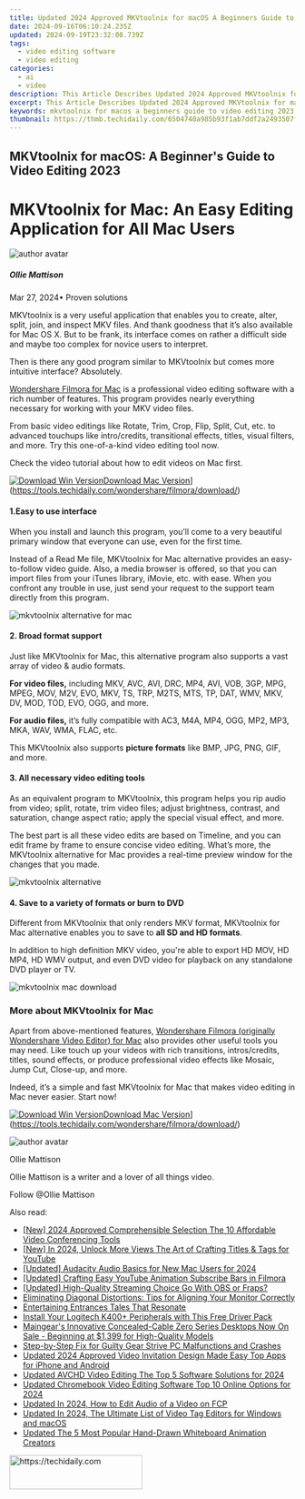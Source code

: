 ```yaml
---
title: Updated 2024 Approved MKVtoolnix for macOS A Beginners Guide to Video Editing 2023
date: 2024-09-16T06:10:24.235Z
updated: 2024-09-19T23:32:08.739Z
tags: 
  - video editing software
  - video editing
categories: 
  - ai
  - video
description: This Article Describes Updated 2024 Approved MKVtoolnix for macOS A Beginners Guide to Video Editing 2023
excerpt: This Article Describes Updated 2024 Approved MKVtoolnix for macOS A Beginners Guide to Video Editing 2023
keywords: mkvtoolnix for macos a beginners guide to video editing 2023,mkvtoolnix for macos a beginners guide to video editing,wax video editor a beginners guide to editing like a pro,avi file cutting made simple a beginners guide to video editing updated 2023,the best mac video editing tools for beginners a comprehensive guide,easy video editing for mac users a guide to mkvtoolnix,free video editing apps for beginners a 2024 review
thumbnail: https://thmb.techidaily.com/6504740a985b93f1ab7ddf2a2493507fc4e1a65d7f00706449676a59eeb923d9.jpg
---
```


## MKVtoolnix for macOS: A Beginner's Guide to Video Editing 2023

# MKVtoolnix for Mac: An Easy Editing Application for All Mac Users

![author avatar](https://images.wondershare.com/filmora/article-images/ollie-mattison.jpg)

##### Ollie Mattison

 Mar 27, 2024• Proven solutions

MKVtoolnix is a very useful application that enables you to create, alter, split, join, and inspect MKV files. And thank goodness that it’s also available for Mac OS X. But to be frank, its interface comes on rather a difficult side and maybe too complex for novice users to interpret.

Then is there any good program similar to MKVtoolnix but comes more intuitive interface? Absolutely.

[Wondershare Filmora for Mac](https://tools.techidaily.com/wondershare/filmora/download/) is a professional video editing software with a rich number of features. This program provides nearly everything necessary for working with your MKV video files.

From basic video editings like Rotate, Trim, Crop, Flip, Split, Cut, etc. to advanced touchups like intro/credits, transitional effects, titles, visual filters, and more. Try this one-of-a-kind video editing tool now.

Check the video tutorial about how to edit videos on Mac first.

[![Download Win Version](https://images.wondershare.com/filmora/guide/download-btn-win.jpg)](https://tools.techidaily.com/wondershare/filmora/download/)[Download Mac Version](https://images.wondershare.com/filmora/guide/download-btn-mac.jpg)](https://tools.techidaily.com/wondershare/filmora/download/)

#### 1.Easy to use interface

When you install and launch this program, you’ll come to a very beautiful primary window that everyone can use, even for the first time.

Instead of a Read Me file, MKVtoolnix for Mac alternative provides an easy-to-follow video guide. Also, a media browser is offered, so that you can import files from your iTunes library, iMovie, etc. with ease. When you confront any trouble in use, just send your request to the support team directly from this program.

![mkvtoolnix alternative for mac](https://images.wondershare.com/guide/images/mac-vivideo/mac-vivideo-add-files.jpg)

#### 2\. Broad format support

Just like MKVtoolnix for Mac, this alternative program also supports a vast array of video & audio formats.

**For video files,** including MKV, AVC, AVI, DRC, MP4, AVI, VOB, 3GP, MPG, MPEG, MOV, M2V, EVO, MKV, TS, TRP, M2TS, MTS, TP, DAT, WMV, MKV, DV, MOD, TOD, EVO, OGG, and more.

**For audio files,** it’s fully compatible with AC3, M4A, MP4, OGG, MP2, MP3, MKA, WAV, WMA, FLAC, etc.

This MKVtoolnix also supports **picture formats** like BMP, JPG, PNG, GIF, and more.

#### 3\. All necessary video editing tools

As an equivalent program to MKVtoolnix, this program helps you rip audio from video; split, rotate, trim video files; adjust brightness, contrast, and saturation, change aspect ratio; apply the special visual effect, and more.

The best part is all these video edits are based on Timeline, and you can edit frame by frame to ensure concise video editing. What’s more, the MKVtoolnix alternative for Mac provides a real-time preview window for the changes that you made.

![mkvtoolnix alternative](https://images.wondershare.com/guide/images/mac-vivideo/mac-vivideo-enhance-videos.jpg)

#### 4\. Save to a variety of formats or burn to DVD

Different from MKVtoolnix that only renders MKV format, MKVtoolnix for Mac alternative enables you to save to **all SD and HD formats**.

In addition to high definition MKV video, you're able to export HD MOV, HD MP4, HD WMV output, and even DVD video for playback on any standalone DVD player or TV.

![mkvtoolnix mac download](https://images.wondershare.com/guide/images/mac-vivideo/mac-vivideo-output.jpg)

###

### More about MKVtoolnix for Mac

Apart from above-mentioned features, [Wondershare Filmora (originally Wondershare Video Editor) for Mac](https://tools.techidaily.com/wondershare/filmora/download/) also provides other useful tools you may need. Like touch up your videos with rich transitions, intros/credits, titles, sound effects, or produce professional video effects like Mosaic, Jump Cut, Close-up, and more.

Indeed, it’s a simple and fast MKVtoolnix for Mac that makes video editing in Mac never easier. Start now!

[![Download Win Version](https://images.wondershare.com/filmora/guide/download-btn-win.jpg)](https://tools.techidaily.com/wondershare/filmora/download/)[Download Mac Version](https://images.wondershare.com/filmora/guide/download-btn-mac.jpg)](https://tools.techidaily.com/wondershare/filmora/download/)

![author avatar](https://images.wondershare.com/filmora/article-images/ollie-mattison.jpg)

Ollie Mattison

Ollie Mattison is a writer and a lover of all things video.

Follow @Ollie Mattison

<ins class="adsbygoogle"
      style="display:block"
      data-ad-client="ca-pub-7571918770474297"
      data-ad-slot="8358498916"
      data-ad-format="auto"
      data-full-width-responsive="true"></ins>

<span class="atpl-alsoreadstyle">Also read:</span>
<div><ul>
<li><a href="https://remote-screen-capture.techidaily.com/new-2024-approved-comprehensible-selection-the-10-affordable-video-conferencing-tools/"><u>[New] 2024 Approved Comprehensible Selection The 10 Affordable Video Conferencing Tools</u></a></li>
<li><a href="https://youtube-blog.techidaily.com/n-2024-unlock-more-views-the-art-of-crafting-titles-and-tags-for-youtube/"><u>[New] In 2024, Unlock More Views The Art of Crafting Titles & Tags for YouTube</u></a></li>
<li><a href="https://on-screen-recording.techidaily.com/updated-audacity-audio-basics-for-new-mac-users-for-2024/"><u>[Updated] Audacity Audio Basics for New Mac Users for 2024</u></a></li>
<li><a href="https://youtube-video-recordings.techidaily.com/updated-crafting-easy-youtube-animation-subscribe-bars-in-filmora/"><u>[Updated] Crafting Easy YouTube Animation Subscribe Bars in Filmora</u></a></li>
<li><a href="https://screen-mirroring-recording.techidaily.com/updated-high-quality-streaming-choice-go-with-obs-or-fraps/"><u>[Updated] High-Quality Streaming Choice Go With OBS or Fraps?</u></a></li>
<li><a href="https://tech-recovery.techidaily.com/eliminating-diagonal-distortions-tips-for-aligning-your-monitor-correctly/"><u>Eliminating Diagonal Distortions: Tips for Aligning Your Monitor Correctly</u></a></li>
<li><a href="https://fox-http.techidaily.com/entertaining-entrances-tales-that-resonate/"><u>Entertaining Entrances Tales That Resonate</u></a></li>
<li><a href="https://hardware-updates.techidaily.com/1722959696054-install-your-logitech-k400plus-peripherals-with-this-free-driver-pack/"><u>Install Your Logitech K400+ Peripherals with This Free Driver Pack</u></a></li>
<li><a href="https://ai-video-apps.techidaily.com/maingears-innovative-concealed-cable-zero-series-desktops-now-on-sale-beginning-at-1399-for-high-quality-models/"><u>Maingear's Innovative Concealed-Cable Zero Series Desktops Now On Sale - Beginning at $1,399 for High-Quality Models</u></a></li>
<li><a href="https://win-blog.techidaily.com/step-by-step-fix-for-guilty-gear-strive-pc-malfunctions-and-crashes/"><u>Step-by-Step Fix for Guilty Gear Strive PC Malfunctions and Crashes</u></a></li>
<li><a href="https://ai-video-apps.techidaily.com/updated-2024-approved-video-invitation-design-made-easy-top-apps-for-iphone-and-android/"><u>Updated 2024 Approved Video Invitation Design Made Easy Top Apps for iPhone and Android</u></a></li>
<li><a href="https://ai-video-apps.techidaily.com/updated-avchd-video-editing-the-top-5-software-solutions-for-2024/"><u>Updated AVCHD Video Editing The Top 5 Software Solutions for 2024</u></a></li>
<li><a href="https://ai-video-apps.techidaily.com/updated-chromebook-video-editing-software-top-10-online-options-for-2024/"><u>Updated Chromebook Video Editing Software Top 10 Online Options for 2024</u></a></li>
<li><a href="https://ai-video-apps.techidaily.com/updated-in-2024-how-to-edit-audio-of-a-video-on-fcp/"><u>Updated In 2024, How to Edit Audio of a Video on FCP</u></a></li>
<li><a href="https://ai-video-apps.techidaily.com/updated-in-2024-the-ultimate-list-of-video-tag-editors-for-windows-and-macos/"><u>Updated In 2024, The Ultimate List of Video Tag Editors for Windows and macOS</u></a></li>
<li><a href="https://ai-video-apps.techidaily.com/updated-the-5-most-popular-hand-drawn-whiteboard-animation-creators/"><u>Updated The 5 Most Popular Hand-Drawn Whiteboard Animation Creators</u></a></li>
</ul></div>

<!-- affiliate ads begin -->
<a href="https://25home.pxf.io/c/5597632/2148640/16836" target="_top" id="2148640">
  <img src="//a.impactradius-go.com/display-ad/16836-2148640" border="0" alt="https://techidaily.com" width="234" height="60"/>
</a>
<img height="0" width="0" src="https://25home.pxf.io/i/5597632/2148640/16836" style="position:absolute;visibility:hidden;" border="0" />
<!-- affiliate ads end -->

